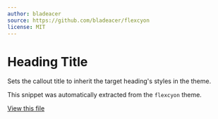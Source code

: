 ```yaml
---
author: bladeacer
source: https://github.com/bladeacer/flexcyon
license: MIT
---
```


# Heading Title

Sets the callout title to inherit the target heading's styles in the theme.

This snippet was automatically extracted from the `flexcyon` theme.

[View this file](./heading-title.css)
